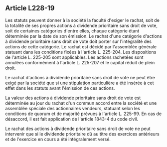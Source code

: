 Article L228-19
----
Les statuts peuvent donner à la société la faculté d'exiger le rachat, soit de
la totalité de ses propres actions à dividende prioritaire sans droit de vote,
soit de certaines catégories d'entre elles, chaque catégorie étant déterminée
par la date de son émission. Le rachat d'une catégorie d'actions à dividende
prioritaire sans droit de vote doit porter sur l'intégralité des actions de
cette catégorie. Le rachat est décidé par l'assemblée générale statuant dans les
conditions fixées à l'article L. 225-204. Les dispositions de l'article L.
225-205 sont applicables. Les actions rachetées sont annulées conformément à
l'article L. 225-207 et le capital réduit de plein droit.

Le rachat d'actions à dividende prioritaire sans droit de vote ne peut être
exigé par la société que si une stipulation particulière a été insérée à cet
effet dans les statuts avant l'émission de ces actions.

La valeur des actions à dividende prioritaire sans droit de vote est déterminée
au jour du rachat d'un commun accord entre la société et une assemblée spéciale
des actionnaires vendeurs, statuant selon les conditions de quorum et de
majorité prévues à l'article L. 225-99. En cas de désaccord, il est fait
application de l'article 1843-4 du code civil.

Le rachat des actions à dividende prioritaire sans droit de vote ne peut
intervenir que si le dividende prioritaire dû au titre des exercices antérieurs
et de l'exercice en cours a été intégralement versé.
